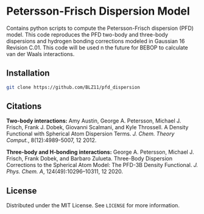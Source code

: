 # Petersson-Frisch Dispersion Model

Contains python scripts to compute the Petersson-Frisch dispersion (PFD) model. This code reproduces the PFD two-body and three-body dispersions and hydrogen bonding corrections modeled  in Gaussian 16 Revision C.01. This code will be used n the future for BEBOP to calculate van der Waals interactions. 

## Installation

```bash
git clone https://github.com/BLZ11/pfd_dispersion
```

## Citations

**Two-body interactions:** Amy Austin, George A. Petersson, Michael J. Frisch, Frank J. Dobek, Giovanni Scalmani, and Kyle
Throssell. A Density Functional with Spherical Atom Dispersion Terms. *J. Chem. Theory Comput.*, 8(12):4989-5007, 12 2012. 

**Three-body and H-bonding interactions:** George A. Petersson, Michael J. Frisch, Frank Dobek, and Barbaro Zulueta. Three-Body Dispersion
Corrections to the Spherical Atom Model: The PFD-3B Density Functional. *J. Phys. Chem. A*, 124(49):10296–10311, 12 2020.

## License

Distributed under the MIT License.
See `LICENSE` for more information.
